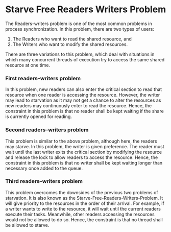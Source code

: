 # Starve Free Readers Writers Problem

The Readers-writers problem is one of the most common problems in process synchronization. In this problem, there are two types of users: 

1. The Readers who want to read the shared resource, and 
2. The Writers who want to modify the shared resources. 

There are three variations to this problem, which deal with situations in which many concurrent threads of execution try to access the same shared resource at one time.

### First readers–writers problem
In this problem, new readers can also enter the critical section to read that resource when one reader is accessing the resource. However, the writer may lead to starvation as it may not get a chance to alter the resources as new readers may continuously enter to read the resource. Hence, the constraint in this problem is that no reader shall be kept waiting if the share is currently opened for reading.

### Second readers–writers problem
This problem is similar to the above problem, although here, the readers may starve. In this problem, the writer is given preference. The reader must wait until the last writer exits the critical section by modifying the resource and release the lock to allow readers to access the resource. Hence, the constraint in this problem is that no writer shall be kept waiting longer than necessary once added to the queue.

### Third readers–writers problem
This problem overcomes the downsides of the previous two problems of starvation. It is also known as the Starve-Free-Readers-Writers-Problem. It will give priority to the resources in the order of their arrival. For example, if a writer wants to write to the resource, it will wait until the current readers execute their tasks. Meanwhile, other readers accessing the resources would not be allowed to do so. Hence, the constraint is that no thread shall be allowed to starve.
